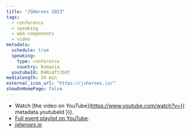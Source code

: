 ```yaml
---
title: "JSHeroes 2023"
tags:
  - conference
  - speaking
  - web-components
  - video
metadata:
  schedule: true
  speaking:
    type: conference
    country: Romania
  youtubeId: R4Ri4ft7bXY
medialength: 24 min
external_icon_url: "https://jsheroes.io/"
showOnHomePage: false
---
```

<div><youtube-lite-player @slug="{{ metadata.youtubeId }}" @label="{{ title }}"></youtube-lite-player></div>

* Watch [the video on YouTube](https://www.youtube.com/watch?v={{ metadata.youtubeId }}).
* [Full event playlist on YouTube](https://www.youtube.com/playlist?list=PLB9NqTp0uKrR8g9ImDK2HPcpuC7oW8wYe).
* [_jsheroes.io_](https://jsheroes.io/)